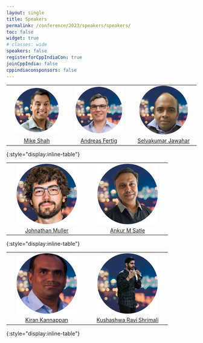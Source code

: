 ```yaml
---
layout: single
title: Speakers
permalink: /conference/2023/speakers/speakers/
toc: false
widget: true
# classes: wide
speakers: false
registerforCppIndiaCon: true
joinCppIndia: false
cppindiaconsponsors: false
---
```

<style type="text/css" rel="stylesheet">
thead { visibility: hidden; }
td img { max-width:80%; width:200px; }
thead { border:none; }
td { border:none; }
</style>
|  |  |   |
|:----:|:----:|:----:|
| [![Mike Shah](/conference/2023/graphics/speakers/mike.png "Mike Shah")](/conference/2023/speakers/mike/) | [![Andreas Fertig](/conference/2023/graphics/speakers/andreas.png "Andreas Fertig")](/conference/2023/speakers/andreas/) | [![Selvakumar Jawahar](/conference/2023/graphics/speakers/selvakumar.png "Selvakumar Jawahar")](/conference/2023/speakers/selvakumar/) |
| [Mike Shah](/conference/2023/speakers/mike/) | [Andreas Fertig](/conference/2023/speakers/andreas/) | [Selvakumar Jawahar](/conference/2023/speakers/selvakumar/) |
{:style="display:inline-table"}

|  |  |
|:----:|:----:|
| [![Jonathan Muller](/conference/2023/graphics/speakers/jonathan.png "Jonathan Muller")](/conference/2023/speakers/jonathan/) | [![Ankur M Satle](/conference/2023/graphics/speakers/ankur.png "Ankur M Satle")](/conference/2023/speakers/ankur/) | [![Bryce A L](/conference/2023/graphics/speakers/bryce.png "Bryce A L")](/conference/2023/speakers/bryce/) |
| [Johnathan Muller](/conference/2023/speakers/jonathan/) | [Ankur M Satle](/conference/2023/speakers/ankur/) | [Bryce Adelstein Lelbach](/conference/2023/speakers/bryce/) |
{:style="display:inline-table"}

|  |  |
|:----:|:----:|
| [![Kiran Kannappan](/conference/2023/graphics/speakers/kiran.png "Kiran Kannappan")](/conference/2023/speakers/kiran/) | [![Kushashwa Ravi Shrimali](/conference/2023/graphics/speakers/ravi.png "Kushashwa Ravi Shrimali")](/conference/2023/speakers/ravi/) | [![Venkata Naga Ravikiran Bulusu ](/conference/2023/graphics/speakers/ravikiran.png "Venkata Naga Ravikiran Bulusu ")](/conference/2023/speakers/ravikiran/) |
| [Kiran Kannappan](/conference/2023/speakers/kiran/) | [Kushashwa Ravi Shrimali](/conference/2023/speakers/ravi/) | [Venkata Naga Ravikiran Bulusu ](/conference/2023/speakers/ravikiran/) |
{:style="display:inline-table"}
<pre>




















































</pre>
